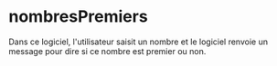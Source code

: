 # nombresPremiers
Dans ce logiciel, l'utilisateur saisit un nombre et le logiciel renvoie un message pour dire si ce nombre est premier ou non.
